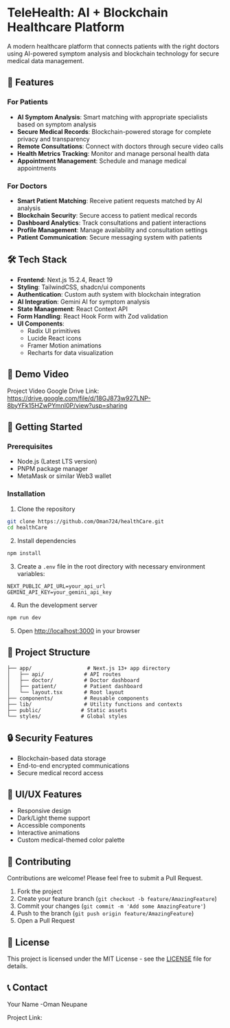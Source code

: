  # TeleHealth: AI + Blockchain Healthcare Platform

A modern healthcare platform that connects patients with the right doctors using AI-powered symptom analysis and blockchain technology for secure medical data management.

## 🌟 Features

### For Patients
- **AI Symptom Analysis**: Smart matching with appropriate specialists based on symptom analysis
- **Secure Medical Records**: Blockchain-powered storage for complete privacy and transparency
- **Remote Consultations**: Connect with doctors through secure video calls
- **Health Metrics Tracking**: Monitor and manage personal health data
- **Appointment Management**: Schedule and manage medical appointments

### For Doctors
- **Smart Patient Matching**: Receive patient requests matched by AI analysis
- **Blockchain Security**: Secure access to patient medical records
- **Dashboard Analytics**: Track consultations and patient interactions
- **Profile Management**: Manage availability and consultation settings
- **Patient Communication**: Secure messaging system with patients

## 🛠️ Tech Stack

- **Frontend**: Next.js 15.2.4, React 19
- **Styling**: TailwindCSS, shadcn/ui components
- **Authentication**: Custom auth system with blockchain integration
- **AI Integration**: Gemini AI for symptom analysis
- **State Management**: React Context API
- **Form Handling**: React Hook Form with Zod validation
- **UI Components**: 
  - Radix UI primitives
  - Lucide React icons
  - Framer Motion animations
  - Recharts for data visualization

## 🚀 Demo Video
Project Video Google Drive Link: <br>
https://drive.google.com/file/d/18GJ873w927LNP-8byYFk15HZwPYmnI0P/view?usp=sharing
## 🚀 Getting Started

### Prerequisites
- Node.js (Latest LTS version)
- PNPM package manager
- MetaMask or similar Web3 wallet

### Installation

1. Clone the repository
```bash
git clone https://github.com/Oman724/healthCare.git
cd healthCare
```

2. Install dependencies
```bash
npm install
```

3. Create a `.env` file in the root directory with necessary environment variables:
```env
NEXT_PUBLIC_API_URL=your_api_url
GEMINI_API_KEY=your_gemini_api_key
```

4. Run the development server
```bash
npm run dev
```

5. Open [http://localhost:3000](http://localhost:3000) in your browser

## 📁 Project Structure

```
├── app/                  # Next.js 13+ app directory
│   ├── api/             # API routes
│   ├── doctor/          # Doctor dashboard
│   ├── patient/         # Patient dashboard
│   └── layout.tsx       # Root layout
├── components/          # Reusable components
├── lib/                 # Utility functions and contexts
├── public/             # Static assets
└── styles/             # Global styles
```

## 🔒 Security Features

- Blockchain-based data storage
- End-to-end encrypted communications
- Secure medical record access

## 🎨 UI/UX Features

- Responsive design
- Dark/Light theme support
- Accessible components
- Interactive animations
- Custom medical-themed color palette

## 🤝 Contributing

Contributions are welcome! Please feel free to submit a Pull Request.

1. Fork the project
2. Create your feature branch (`git checkout -b feature/AmazingFeature`)
3. Commit your changes (`git commit -m 'Add some AmazingFeature'`)
4. Push to the branch (`git push origin feature/AmazingFeature`)
5. Open a Pull Request

## 📄 License

This project is licensed under the MIT License - see the [LICENSE](LICENSE) file for details.

## 📞 Contact

Your Name -Oman Neupane

Project Link: 

 
